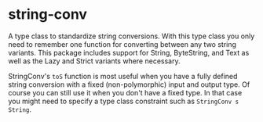 # string-conv

A type class to standardize string conversions.  With this type class you only
need to remember one function for converting between any two string variants.
This package includes support for String, ByteString, and Text as well as the
Lazy and Strict variants where necessary.

StringConv's `toS` function is most useful when you have a fully defined
string conversion with a fixed (non-polymorphic) input and output type.  Of
course you can still use it when you don't have a fixed type.  In that case
you might need to specify a type class constraint such as `StringConv s
String`.
